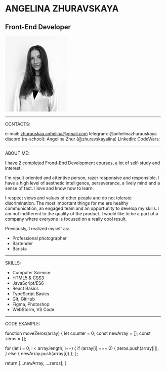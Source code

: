 # ANGELINA ZHURAVSKAYA
 
 Front-End Developer
---

<img src="assets/angelina.jpg" width="200">

___

CONTACTS:

e-mail: zhurauskaa.anhelina@gmail.com
telegram: @anhelinazhurauskaya
discord (rs-school): Angelina Zhur (@zhuravskayalina)
LinkedIn:
CodeWars:

---

ABOUT ME:

I have 2 completed Frond-End Development courses, a lot of self-study and interest. 

I'm result oriented and attentive person, razer responsive and responsible. I have a high level of aesthetic intelligence, perseverance, a lively mind and a sense of tact. I love and know how to learn.

I respect views and values of other people and do not tolerate discrimination. The most important things for me are healthy communication, an engaged team and an opportunity to develop my skills. I am not indifferent to the quality of the product. I would like to be a part of a company where everyone is focused on a really cool result.

Previously, I realized myself as:
* Professional photographer
* Bartender
* Barista

---

SKILLS:

- Computer Science
- HTML5 & CSS3 
- JavaScript/ES6
- React Basics
- TypeScript Basics
- Git, GitHub
- Figma, Photoshop
- WebStorm, VS Code

---

CODE EXAMPLE:


function moveZeros(array) {
  let counter = 0;
  const newArray = [];
  const zeros = [];

  for (let i = 0; i < array.length; i++) {
    if (array[i] === 0) {
      zeros.push(array[i]);
    } else {
      newArray.push(array[i])
    };
  };

 return [...newArray, ...zeros];
}

